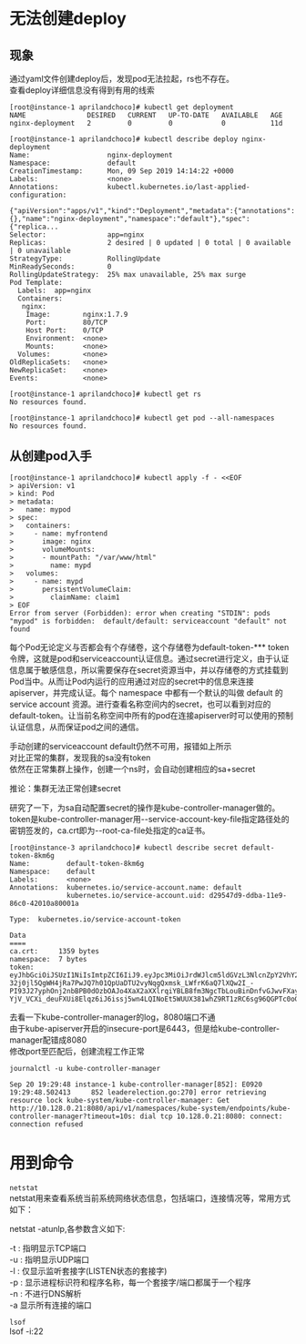 # 无法创建deploy
## 现象
通过yaml文件创建deploy后，发现pod无法拉起，rs也不存在。  
查看deploy详细信息没有得到有用的线索  
```
[root@instance-1 aprilandchoco]# kubectl get deployment
NAME               DESIRED   CURRENT   UP-TO-DATE   AVAILABLE   AGE
nginx-deployment   2         0         0            0           11d

[root@instance-1 aprilandchoco]# kubectl describe deploy nginx-deployment
Name:                   nginx-deployment
Namespace:              default
CreationTimestamp:      Mon, 09 Sep 2019 14:14:22 +0000
Labels:                 <none>
Annotations:            kubectl.kubernetes.io/last-applied-configuration:
                          {"apiVersion":"apps/v1","kind":"Deployment","metadata":{"annotations":{},"name":"nginx-deployment","namespace":"default"},"spec":{"replica...
Selector:               app=nginx
Replicas:               2 desired | 0 updated | 0 total | 0 available | 0 unavailable
StrategyType:           RollingUpdate
MinReadySeconds:        0
RollingUpdateStrategy:  25% max unavailable, 25% max surge
Pod Template:
  Labels:  app=nginx
  Containers:
   nginx:
    Image:        nginx:1.7.9
    Port:         80/TCP
    Host Port:    0/TCP
    Environment:  <none>
    Mounts:       <none>
  Volumes:        <none>
OldReplicaSets:   <none>
NewReplicaSet:    <none>
Events:           <none>

[root@instance-1 aprilandchoco]# kubectl get rs
No resources found.

[root@instance-1 aprilandchoco]# kubectl get pod --all-namespaces
No resources found.
```
## 从创建pod入手
```
[root@instance-1 aprilandchoco]# kubectl apply -f - <<EOF
> apiVersion: v1
> kind: Pod
> metadata:
>   name: mypod
> spec:
>   containers:
>     - name: myfrontend
>       image: nginx
>       volumeMounts:
>       - mountPath: "/var/www/html"
>         name: mypd
>   volumes:
>     - name: mypd
>       persistentVolumeClaim:
>         claimName: claim1
> EOF
Error from server (Forbidden): error when creating "STDIN": pods "mypod" is forbidden:  default/default: serviceaccount "default" not found
```
每个Pod无论定义与否都会有个存储卷，这个存储卷为default-token-*** token令牌，这就是pod和serviceaccount认证信息。通过secret进行定义，由于认证信息属于敏感信息，所以需要保存在secret资源当中，并以存储卷的方式挂载到Pod当中。从而让Pod内运行的应用通过对应的secret中的信息来连接apiserver，并完成认证。每个 namespace 中都有一个默认的叫做 default 的 service account 资源。进行查看名称空间内的secret，也可以看到对应的default-token。让当前名称空间中所有的pod在连接apiserver时可以使用的预制认证信息，从而保证pod之间的通信。  

手动创建的serviceaccount default仍然不可用，报错如上所示  
对比正常的集群，发现我的sa没有token  
依然在正常集群上操作，创建一个ns时，会自动创建相应的sa+secret  

推论：集群无法正常创建secret

研究了一下，为sa自动配置secret的操作是kube-controller-manager做的。
token是kube-controller-manager用--service-account-key-file指定路径处的密钥签发的，ca.crt即为--root-ca-file处指定的ca证书。  
```
[root@instance-3 aprilandchoco]# kubectl describe secret default-token-8km6g
Name:         default-token-8km6g
Namespace:    default
Labels:       <none>
Annotations:  kubernetes.io/service-account.name: default
              kubernetes.io/service-account.uid: d29547d9-ddba-11e9-86c0-42010a80001a

Type:  kubernetes.io/service-account-token

Data
====
ca.crt:     1359 bytes
namespace:  7 bytes
token:      eyJhbGciOiJSUzI1NiIsImtpZCI6IiJ9.eyJpc3MiOiJrdWJlcm5ldGVzL3NlcnZpY2VhY2NvdW50Iiwia3ViZXJuZXRlcy5pby9zZXJ2aWNlYWNjb3VudC9uYW1lc3BhY2UiOiJkZWZhdWx0Iiwia3ViZXJuZXRlcy5pby9zZXJ2aWNlYWNjb3VudC9zZWNyZXQubmFtZSI6ImRlZmF1bHQtdG9rZW4tOGttNmciLCJrdWJlcm5ldGVzLmlvL3NlcnZpY2VhY2NvdW50L3NlcnZpY2UtYWNjb3VudC5uYW1lIjoiZGVmYXVsdCIsImt1YmVybmV0ZXMuaW8vc2VydmljZWFjY291bnQvc2VydmljZS1hY2NvdW50LnVpZCI6ImQyOTU0N2Q5LWRkYmEtMTFlOS04NmMwLTQyMDEwYTgwMDAxYSIsInN1YiI6InN5c3RlbTpzZXJ2aWNlYWNjb3VudDpkZWZhdWx0OmRlZmF1bHQifQ.WEFuonbVdNfW2yBIR1PIlrw9YoVMoW6JM2CaosEWR7TbmYOwiFDkc86WYqPwpsfzR_XOYLnWStOVrGin7cjqU0IbGMZ97I_tL8JFvzcgyMIlNXcvVWwEF-32j0jl5QgWH4jRa7PwJQ7h01QpUaDTU2vyNqgQxmsk_LWfrK6aQ7lXQw2I_-PI93J27yphOnj2nbBPB0dOzbOAJo4XaX2aXXlrqiYBLB8fm3NgcTbLouBinDnfvGJwvFXayP6CF423uxC-YjV_VCXi_deuFXUi8Elqz6iJ6issj5wn4LQINoEt5WUUX381whZ9RT1zRC6sg96QGPTc0oGOiARL77XxIw
```

去看一下kube-controller-manager的log，8080端口不通  
由于kube-apiserver开启的insecure-port是6443，但是给kube-controller-manager配错成8080  
修改port至匹配后，创建流程工作正常  
```
journalctl -u kube-controller-manager
  
Sep 20 19:29:48 instance-1 kube-controller-manager[852]: E0920 19:29:48.502413     852 leaderelection.go:270] error retrieving resource lock kube-system/kube-controller-manager: Get http://10.128.0.21:8080/api/v1/namespaces/kube-system/endpoints/kube-controller-manager?timeout=10s: dial tcp 10.128.0.21:8080: connect: connection refused
```

# 用到命令
```netstat```  
netstat用来查看系统当前系统网络状态信息，包括端口，连接情况等，常用方式如下：  
  
netstat -atunlp,各参数含义如下:  
  
-t : 指明显示TCP端口  
-u : 指明显示UDP端口  
-l : 仅显示监听套接字(LISTEN状态的套接字)  
-p : 显示进程标识符和程序名称，每一个套接字/端口都属于一个程序  
-n : 不进行DNS解析  
-a 显示所有连接的端口  
  
```lsof```  
lsof -i:22




